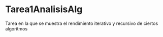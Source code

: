 # Tarea1AnalisisAlg
Tarea en la que se muestra el rendimiento iterativo y recursivo de ciertos algoritmos

